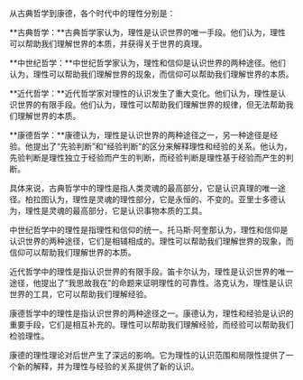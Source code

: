 从古典哲学到康德，各个时代中的理性分别是：

**古典哲学：**古典哲学家认为，理性是认识世界的唯一手段。他们认为，理性可以帮助我们理解世界的本质，并获得关于世界的真理。

**中世纪哲学：**中世纪哲学家认为，理性和信仰是认识世界的两种途径。他们认为，理性可以帮助我们理解世界的现象，而信仰可以帮助我们理解世界的本质。

**近代哲学：**近代哲学家对理性的认识发生了重大变化。他们认为，理性是认识世界的有限手段。他们认为，理性可以帮助我们理解世界的规律，但无法帮助我们理解世界的本质。

**康德哲学：**康德认为，理性是认识世界的两种途径之一，另一种途径是经验。他提出了“先验判断”和“经验判断”的区分来解释理性和经验的关系。他认为，先验判断是理性独立于经验而产生的判断，而经验判断是理性基于经验而产生的判断。

具体来说，古典哲学中的理性是指人类灵魂的最高部分，它是认识真理的唯一途径。柏拉图认为，理性是灵魂的理性部分，它是永恒的、不变的。亚里士多德认为，理性是灵魂的最高部分，它是认识事物本质的工具。

中世纪哲学中的理性是指理性和信仰的统一。托马斯·阿奎那认为，理性和信仰是认识世界的两种途径，它们是相辅相成的。理性可以帮助我们理解世界的现象，而信仰可以帮助我们理解世界的本质。

近代哲学中的理性是指认识世界的有限手段。笛卡尔认为，理性是认识世界的唯一途径，他提出了“我思故我在”的命题来证明理性的可靠性。洛克认为，理性是认识世界的工具，它可以帮助我们理解经验。

康德哲学中的理性是指认识世界的两种途径之一。康德认为，理性和经验是认识的重要手段，它们是相互补充的。理性可以帮助我们理解经验，而经验可以帮助我们检验理性。

康德的理性理论对后世产生了深远的影响。它为理性的认识范围和局限性提供了一个新的解释，并为理性与经验的关系提供了新的认识。